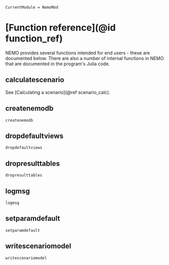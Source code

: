 ```@meta
CurrentModule = NemoMod
```
# [Function reference](@id function_ref)

NEMO provides several functions intended for end users - these are documented below. There are also a number of internal functions in NEMO that are documented in the program's Julia code.

## calculatescenario

See [Calculating a scenario](@ref scenario_calc).

## createnemodb

```@docs
createnemodb
```

## dropdefaultviews

```@docs
dropdefaultviews
```

## dropresulttables

```@docs
dropresulttables
```

## logmsg

```@docs
logmsg
```

## setparamdefault

```@docs
setparamdefault
```

## writescenariomodel

```@docs
writescenariomodel
```
